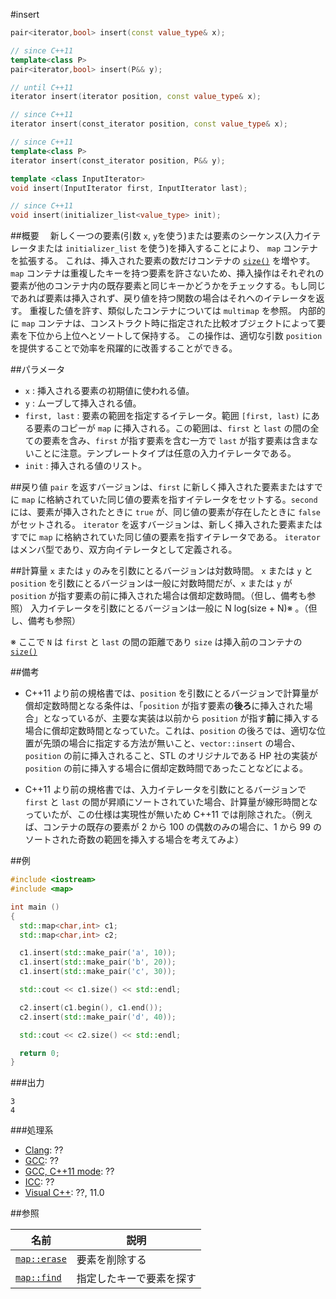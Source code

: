 #insert
```cpp
pair<iterator,bool> insert(const value_type& x);

// since C++11
template<class P>
pair<iterator,bool> insert(P&& y);

// until C++11
iterator insert(iterator position, const value_type& x);

// since C++11
iterator insert(const_iterator position, const value_type& x);

// since C++11
template<class P>
iterator insert(const_iterator position, P&& y);

template <class InputIterator>
void insert(InputIterator first, InputIterator last);

// since C++11
void insert(initializer_list<value_type> init);
```

##概要
　新しく一つの要素(引数 `x`, `y`を使う)または要素のシーケンス(入力イテレータまたは `initializer_list` を使う)を挿入することにより、 `map` コンテナを拡張する。 
これは、挿入された要素の数だけコンテナの [`size()`](/reference/map/map/size.md) を増やす。 
 `map` コンテナは重複したキーを持つ要素を許さないため、挿入操作はそれぞれの要素が他のコンテナ内の既存要素と同じキーかどうかをチェックする。もし同じであれば要素は挿入されず、戻り値を持つ関数の場合はそれへのイテレータを返す。 
重複した値を許す、類似したコンテナについては `multimap` を参照。 
内部的に `map` コンテナは、コンストラクト時に指定された比較オブジェクトによって要素を下位から上位へとソートして保持する。 
この操作は、適切な引数 `position` を提供することで効率を飛躍的に改善することができる。


##パラメータ
- `x` : 挿入される要素の初期値に使われる値。
- `y` : ムーブして挿入される値。
- `first, last` : 要素の範囲を指定するイテレータ。範囲 `[first, last)` にある要素のコピーが `map` に挿入される。この範囲は、`first` と `last` の間の全ての要素を含み、`first` が指す要素を含む一方で `last` が指す要素は含まないことに注意。テンプレートタイプは任意の入力イテレータである。
- `init` : 挿入される値のリスト。


##戻り値
`pair` を返すバージョンは、`first` に新しく挿入された要素またはすでに `map` に格納されていた同じ値の要素を指すイテレータをセットする。`second` には、要素が挿入されたときに `true` が、同じ値の要素が存在したときに `false` がセットされる。 
`iterator` を返すバージョンは、新しく挿入された要素またはすでに `map` に格納されていた同じ値の要素を指すイテレータである。
`iterator` はメンバ型であり、双方向イテレータとして定義される。


##計算量
`x` または `y` のみを引数にとるバージョンは対数時間。 
`x` または `y` と `position` を引数にとるバージョンは一般に対数時間だが、`x` または `y` が `position` が指す要素の前に挿入された場合は償却定数時間。（但し、備考も参照）
入力イテレータを引数にとるバージョンは一般に N log(size + N)※ 。（但し、備考も参照）

※ ここで `N` は `first` と `last` の間の距離であり `size` は挿入前のコンテナの [`size()`](/reference/map/map/size.md)


##備考
- C++11 より前の規格書では、`position` を引数にとるバージョンで計算量が償却定数時間となる条件は、「`position` が指す要素の**後ろ**に挿入された場合」となっているが、主要な実装は以前から `position` が指す**前**に挿入する場合に償却定数時間となっていた。これは、`position` の後ろでは、適切な位置が先頭の場合に指定する方法が無いこと、`vector::insert` の場合、`position` の前に挿入されること、STL のオリジナルである HP 社の実装が `position` の前に挿入する場合に償却定数時間であったことなどによる。

- C++11 より前の規格書では、入力イテレータを引数にとるバージョンで `first` と `last` の間が昇順にソートされていた場合、計算量が線形時間となっていたが、この仕様は実現性が無いため C++11 では削除された。（例えば、コンテナの既存の要素が 2 から 100 の偶数のみの場合に、1 から 99 のソートされた奇数の範囲を挿入する場合を考えてみよ）


##例
```cpp
#include <iostream>
#include <map>

int main ()
{
  std::map<char,int> c1;
  std::map<char,int> c2;

  c1.insert(std::make_pair('a', 10));
  c1.insert(std::make_pair('b', 20));
  c1.insert(std::make_pair('c', 30));

  std::cout << c1.size() << std::endl;

  c2.insert(c1.begin(), c1.end());
  c2.insert(std::make_pair('d', 40));

  std::cout << c2.size() << std::endl;

  return 0;
}
```

###出力
```
3
4
```

###処理系
- [Clang](/implementation.md#clang): ??
- [GCC](/implementation.md#gcc): ??
- [GCC, C++11 mode](/implementation.md#gcc): ??
- [ICC](/implementation.md#icc): ??
- [Visual C++](/implementation.md#visual_cpp): ??, 11.0


##参照

| 名前 | 説明　|
|-------------------------------------------------------------------------------------|--------------------------------------|
| [`map::erase`](/reference/map/map/erase.md) | 要素を削除する |
| [`map::find`](/reference/map/map/find.md) | 指定したキーで要素を探す |


